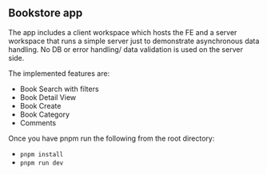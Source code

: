 ## Bookstore app

The app includes a client workspace which hosts the FE and a server workspace that runs
a simple server just to demonstrate asynchronous data handling. No DB or error handling/ data validation is used on the
server side.

The implemented features are:

- Book Search with filters
- Book Detail View
- Book Create
- Book Category
- Comments

Once you have pnpm run the following from the root directory:

- ```pnpm install```
- ```pnpm run dev```

